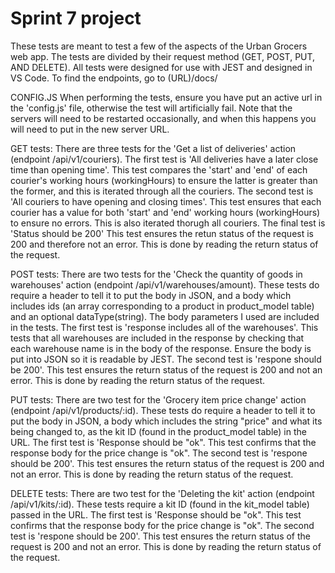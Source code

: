 # Sprint 7 project
These tests are meant to test a few of the aspects of the Urban Grocers web app. The tests are divided by their request method (GET, POST, PUT, AND DELETE).
All tests were designed for use with JEST and designed in VS Code.
To find the endpoints, go to (URL)/docs/

CONFIG.JS
When performing the tests, ensure you have put an active url in the 'config.js' file, otherwise the test will artificially fail. Note that the servers will need to be restarted occasionally, and when this happens you will need to put in the new server URL.

GET tests:
There are three tests for the 'Get a list of deliveries' action (endpoint /api/v1/couriers). 
The first test is 'All deliveries have a later close time than opening time'. This test compares the 'start' and 'end' of each courier's working hours (workingHours) to ensure the latter is greater than the former, and this is iterated through all the couriers.
The second test is 'All couriers to have opening and closing times'. This test ensures that each courier has a value for both 'start' and 'end' working hours (workingHours) to ensure no errors. This is also iterated thorugh all couriers. 
The final test is 'Status should be 200' This test ensures the retun status of the request is 200 and therefore not an error. This is done by reading the return status of the request.

POST tests:
There are two tests for the 'Check the quantity of goods in warehouses' action (endpoint /api/v1/warehouses/amount). These tests do require a header to tell it to put the body in JSON, and a body which includes ids (an array corresponding to a product in product_model table) and an optional dataType(string). The body parameters I used are included in the tests.
The first test is 'response includes all of the warehouses'. This tests that all warehouses are included in the response by checking that each warehouse name is in the body of the response. Ensure the body is put into JSON so it is readable by JEST.
The second test is 'respone should be 200'. This test ensures the return status of the request is 200 and not an error. This is done by reading the return status of the request.

PUT tests:
There are two test for the 'Grocery item price change' action (endpoint /api/v1/products/:id). These tests do require a header to tell it to put the body in JSON, a body which includes the string "price" and what its being changed to, as the kit ID (found in the product_model table) in the URL.
The first test is 'Response should be "ok". This test confirms that the response body for the price change is "ok". 
The second test is 'respone should be 200'. This test ensures the return status of the request is 200 and not an error. This is done by reading the return status of the request.

DELETE tests:
There are two test for the 'Deleting the kit' action (endpoint /api/v1/kits/:id). These tests require a kit ID (found in the kit_model table) passed in the URL.
The first test is 'Response should be "ok". This test confirms that the response body for the price change is "ok". 
The second test is 'respone should be 200'. This test ensures the return status of the request is 200 and not an error. This is done by reading the return status of the request.